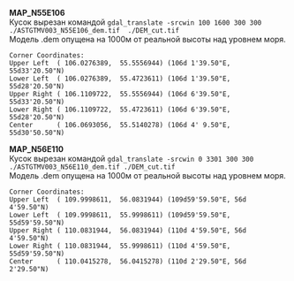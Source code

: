 __MAP_N55E106__  
Кусок вырезан командой `gdal_translate -srcwin 100 1600 300 300 ./ASTGTMV003_N55E106_dem.tif  ./DEM_cut.tif`  
Модель .dem опущена на 1000м от реальной высоты над уровнем моря.
```
Corner Coordinates:
Upper Left  ( 106.0276389,  55.5556944) (106d 1'39.50"E, 55d33'20.50"N)
Lower Left  ( 106.0276389,  55.4723611) (106d 1'39.50"E, 55d28'20.50"N)
Upper Right ( 106.1109722,  55.5556944) (106d 6'39.50"E, 55d33'20.50"N)
Lower Right ( 106.1109722,  55.4723611) (106d 6'39.50"E, 55d28'20.50"N)
Center      ( 106.0693056,  55.5140278) (106d 4' 9.50"E, 55d30'50.50"N)
```

__MAP_N56E110__  
Кусок вырезан командой `gdal_translate -srcwin 0 3301 300 300 ./ASTGTMV003_N56E110_dem.tif ./DEM_cut.tif`  
Модель .dem опущена на 1000м от реальной высоты над уровнем моря.
```
Corner Coordinates:
Upper Left  ( 109.9998611,  56.0831944) (109d59'59.50"E, 56d 4'59.50"N)
Lower Left  ( 109.9998611,  55.9998611) (109d59'59.50"E, 55d59'59.50"N)
Upper Right ( 110.0831944,  56.0831944) (110d 4'59.50"E, 56d 4'59.50"N)
Lower Right ( 110.0831944,  55.9998611) (110d 4'59.50"E, 55d59'59.50"N)
Center      ( 110.0415278,  56.0415278) (110d 2'29.50"E, 56d 2'29.50"N)
```